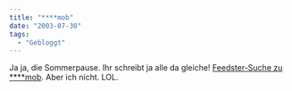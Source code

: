 ```yaml
---
title: "****mob"
date: "2003-07-30"
tags:
  - "Gebloggt"
---
```


Ja ja, die Sommerpause. Ihr schreibt ja alle da gleiche! [Feedster-Suche zu \*\*\*\*mob](http://www.feedster.com/search.php?hl=en&ie=UTF-8&q=flashmob&btnG=Search&sort=date). Aber ich nicht. LOL.

